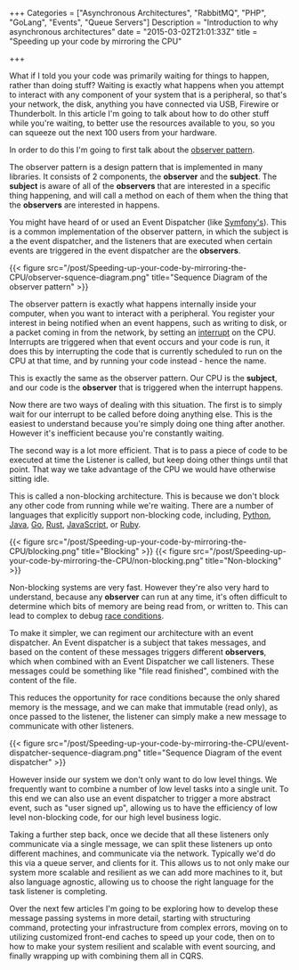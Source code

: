 +++
Categories = ["Asynchronous Architectures", "RabbitMQ", "PHP", "GoLang", "Events", "Queue Servers"]
Description = "Introduction to why asynchronous architectures"
date = "2015-03-02T21:01:33Z"
title = "Speeding up your code by mirroring the CPU"

+++

What if I told you your code was primarily waiting for things to happen, rather than doing stuff? Waiting is exactly what happens when you attempt to interact with any component of your system that is a peripheral, so that's your network, the disk, anything you have connected via USB, Firewire or Thunderbolt. In this article I'm going to talk about how to do other stuff while you're waiting, to better use the resources available to you, so you can squeeze out the next 100 users from your hardware.

In order to do this I'm going to first talk about the [observer pattern](http://en.wikipedia.org/wiki/Observer_pattern).

The observer pattern is a design pattern that is implemented in many libraries. It consists of 2 components, the **observer** and the **subject**. The **subject** is aware of all of the **observers** that are interested in a specific thing happening, and will call a method on each of them when the thing that the **observers** are interested in happens.

You might have heard of or used an Event Dispatcher (like [Symfony's](http://symfony.com/doc/current/components/event_dispatcher/introduction.html)). This is a common implementation of the observer pattern, in which the subject is a the event dispatcher, and the listeners that are executed when certain events are triggered in the event dispatcher are the **observers**.

{{< figure src="/post/Speeding-up-your-code-by-mirroring-the-CPU/observer-squence-diagram.png" title="Sequence Diagram of the observer pattern" >}}



The observer pattern is exactly what happens internally inside your computer, when you want to interact with a peripheral. You register your interest in being notified when an event happens, such as writing to disk, or a packet coming in from the network, by setting an [interrupt](http://en.wikipedia.org/wiki/Interrupt) on the CPU. Interrupts are triggered when that event occurs and your code is run, it does this by interrupting the code that is currently scheduled to run on the CPU at that time, and by running your code instead - hence the name.

This is exactly the same as the observer pattern. Our CPU is the **subject**, and our code is the **observer** that is triggered when the interrupt happens.

Now there are two ways of dealing with this situation. The first is to simply wait for our interrupt to be called before doing anything else. This is the easiest to understand because you're simply doing one thing after another. However it's inefficient because you're constantly waiting.

The second way is a lot more efficient. That is to pass a piece of code to be executed at time the Listener is called, but keep doing other things until that point. That way we take advantage of the CPU we would have otherwise sitting idle.

This is called a non-blocking architecture. This is because we don't block any other code from running while we're waiting. There are a number of languages that explicitly support non-blocking code, including, [Python](https://docs.python.org/2/library/multiprocessing.html), [Java](https://spring.io/guides/gs/async-method/), [Go](https://golang.org/doc/effective_go.html#concurrency), [Rust](http://static.rust-lang.org/doc/master/book/concurrency.html), [JavaScript](http://www.html5rocks.com/en/tutorials/es6/promises/), or [Ruby](http://rubyeventmachine.com/).

{{< figure src="/post/Speeding-up-your-code-by-mirroring-the-CPU/blocking.png" title="Blocking" >}}
{{< figure src="/post/Speeding-up-your-code-by-mirroring-the-CPU/non-blocking.png" title="Non-blocking" >}}

Non-blocking systems are very fast. However they're also very hard to understand, because any **observer** can run at any time, it's often difficult to determine which bits of memory are being read from, or written to. This can lead to complex to debug [race conditions](http://en.wikipedia.org/wiki/Race_condition).

To make it simpler, we can regiment our architecture with an event dispatcher. An Event dispatcher is a subject that takes messages, and based on the content of these messages triggers different **observers**, which when combined with an Event Dispatcher we call listeners. These messages could be something like "file read finished", combined with the content of the file.

This reduces the opportunity for race conditions because the only shared memory is the message, and we can make that immutable (read only), as once passed to the listener, the listener can simply make a new message to communicate with other listeners.

{{< figure src="/post/Speeding-up-your-code-by-mirroring-the-CPU/event-dispatcher-sequence-diagram.png" title="Sequence Diagram of the event dispatcher" >}}

However inside our system we don't only want to do low level things. We frequently want to combine a number of low level tasks into a single unit. To this end we can also use an event dispatcher to trigger a more abstract event, such as "user signed up", allowing us to have the efficiency of low level non-blocking code, for our high level business logic.

Taking a further step back, once we decide that all these listeners only communicate via a single message, we can split these listeners up onto different machines, and communicate via the network. Typically we'd do this via a queue server, and clients for it. This allows us to not only make our system more scalable and resilient as we can add more machines to it, but also language agnostic, allowing us to choose the right language for the task listener is completing.

Over the next few articles I'm going to be exploring how to develop these message passing systems in more detail, starting with structuring command, protecting your infrastructure from complex errors, moving on to utilizing customized front-end caches to speed up your code, then on to how to make your system resilient and scalable with event sourcing, and finally wrapping up with combining them all in CQRS.

